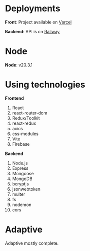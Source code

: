 # Deployments

**Front**: Project available on [Vercel](https://blog-mern-front-livid.vercel.app/)

**Backend**: API is on [Railway](https://blog-mern-backend.up.railway.app/)

# Node

**Node**: v20.3.1

# Using technologies

**Frontend**
<ol>
    <li>React</li>
    <li>react-router-dom</li>
    <li>Redux/Toolkit</li>
    <li>react-redux</li>
    <li>axios</li>
    <li>css-modules</li>
    <li>Vite</li>
    <li>Firebase</li>
</ol>

**Backend**
<ol>
    <li>Node.js</li>
    <li>Express</li>
    <li>Mongoose</li>
    <li>MongoDB</li>
    <li>bcryptjs</li>
    <li>jsonwebtoken</li>
    <li>multer</li>
    <li>fs</li>
    <li>nodemon</li>
    <li>cors</li>
</ol>

# Adaptive

Adaptive mostly complete.